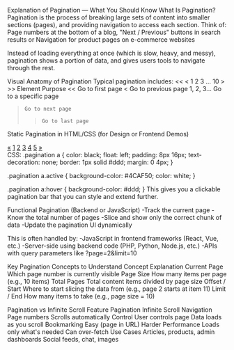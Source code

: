 Explanation of Pagination — What You Should Know
What Is Pagination? Pagination is the process of breaking large sets of content into smaller sections (pages), and providing navigation to access each section.
Think of: Page numbers at the bottom of a blog, "Next / Previous" buttons in search results or Navigation for product pages on e-commerce websites

Instead of loading everything at once (which is slow, heavy, and messy), pagination shows a portion of data, and gives users tools to navigate through the rest.

Visual Anatomy of Pagination
Typical pagination includes:
<< < 1 2 3 ... 10 > >>
Element Purpose
<< Go to first page
< Go to previous page
1, 2, 3... Go to a specific page

>     Go to next page
>
> >     Go to last page

Static Pagination in HTML/CSS (for Design or Frontend Demos)

<nav class="pagination">
  <a href="#">&laquo;</a> <!-- previous -->
  <a href="#" class="active">1</a>
  <a href="#">2</a>
  <a href="#">3</a>
  <a href="#">4</a>
  <a href="#">5</a>
  <a href="#">&raquo;</a> <!-- next -->
</nav>
CSS:
.pagination a {
  color: black;
  float: left;
  padding: 8px 16px;
  text-decoration: none;
  border: 1px solid #ddd;
  margin: 0 4px;
}

.pagination a.active {
background-color: #4CAF50;
color: white;
}

.pagination a:hover {
background-color: #ddd;
}
This gives you a clickable pagination bar that you can style and extend further.

Functional Pagination (Backend or JavaScript)
-Track the current page
-Know the total number of pages
-Slice and show only the correct chunk of data
-Update the pagination UI dynamically

This is often handled by:
-JavaScript in frontend frameworks (React, Vue, etc.)
-Server-side using backend code (PHP, Python, Node.js, etc.)
-APIs with query parameters like ?page=2&limit=10

Key Pagination Concepts to Understand
Concept Explanation
Current Page Which page number is currently visible
Page Size How many items per page (e.g., 10 items)
Total Pages Total content items divided by page size
Offset / Start Where to start slicing the data from (e.g., page 2 starts at item 11)
Limit / End How many items to take (e.g., page size = 10)

Pagination vs Infinite Scroll
Feature Pagination Infinite Scroll
Navigation Page numbers Scrolls automatically
Control User controls page Data loads as you scroll
Bookmarking Easy (page in URL) Harder
Performance Loads only what's needed Can over-fetch
Use Cases Articles, products, admin dashboards Social feeds, chat, images
